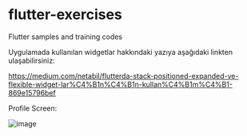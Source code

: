 # flutter-exercises
 Flutter samples and training codes

Uygulamada kullanılan widgetlar hakkındaki yazıya aşağıdaki linkten ulaşabilirsiniz:

https://medium.com/netabil/flutterda-stack-positioned-expanded-ve-flexible-widget-lar%C4%B1n%C4%B1n-kullan%C4%B1m%C4%B1-869e15796bef

Profile Screen:

 ![image](https://github.com/nilaybesli/flutter_exercises/assets/64665975/249a6c52-5c1c-458e-a33f-fa81f64a9f22)


